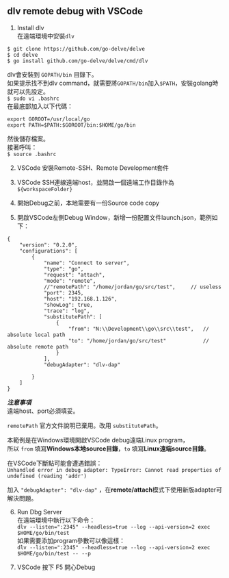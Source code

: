 ## dlv remote debug with VSCode

1. Install dlv  
在遠端環境中安裝`dlv`  
```
$ git clone https://github.com/go-delve/delve
$ cd delve
$ go install github.com/go-delve/delve/cmd/dlv
```

dlv會安裝到 `GOPATH/bin` 目錄下。  
如果提示找不到dlv command，就需要將`GOPATH/bin`加入`$PATH`，安裝golang時就可以先設定。  
`$ sudo vi .bashrc`  
在最底部加入以下代碼：  
```
export GOROOT=/usr/local/go
export PATH=$PATH:$GOROOT/bin:$HOME/go/bin
```
然後儲存檔案。  
接著呼叫：  
`$ source .bashrc`

2. VSCode 安裝Remote-SSH、Remote Development套件

3. VSCode SSH連線遠端host，並開啟一個遠端工作目錄作為`${workspaceFolder}`

4. 開始Debug之前，本地需要有一份Source code copy

5. 開啟VSCode左側Debug Window，新增一份配置文件launch.json，範例如下：
```
{
    "version": "0.2.0",
    "configurations": [
        {
            "name": "Connect to server",
            "type": "go",
            "request": "attach",
            "mode": "remote",
            //"remotePath": "/home/jordan/go/src/test",		// useless
            "port": 2345,
            "host": "192.168.1.126",
            "showLog": true,
            "trace": "log",
            "substitutePath": [
                {
                    "from": "N:\\Development\\go\\src\\test",   // absolute local path
                    "to": "/home/jordan/go/src/test"            // absolute remote path
                }
            ],
            "debugAdapter": "dlv-dap"

        }
    ]
}
```  
***注意事項***  
遠端host、port必須填妥。  
  
`remotePath` 官方文件說明已棄用。改用 `substitutePath`。  
  
本範例是在Windows環境開啟VSCode debug遠端Linux program，  
所以 `from` 填寫**Windows本地source目錄**，`to` 填寫**Linux遠端source目錄**。  
  
在VSCode下斷點可能會遭遇錯誤：  
`Unhandled error in debug adapter: TypeError: Cannot read properties of undefined (reading 'addr')`  
  
加入 `"debugAdapter": "dlv-dap"` ，在**remote/attach**模式下使用新版adapter可解決問題。  
  
6. Run Dbg Server  
在遠端環境中執行以下命令：  
`dlv --listen=":2345" --headless=true --log --api-version=2 exec $HOME/go/bin/test`  
如果需要添加program參數可以像這樣：  
`dlv --listen=":2345" --headless=true --log --api-version=2 exec $HOME/go/bin/test -- --p`  
  
7. VSCode 按下 F5 開心Debug  
